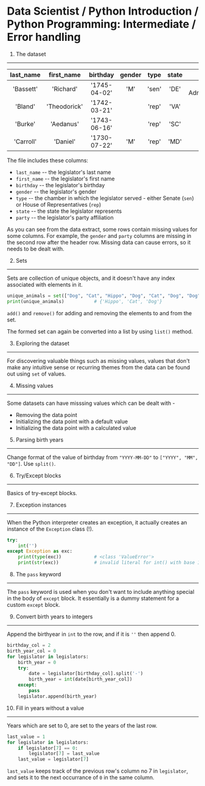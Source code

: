 Data Scientist / Python Introduction / Python Programming: Intermediate / Error handling
========================================================================================

1. The dataset
--------------

last\_name | first\_name | birthday | gender | type | state | party
:---:|:---:|:---:|:---:|:---:|:---:|:---:|
'Bassett' | 'Richard' | '1745-04-02' | 'M' | 'sen' | 'DE' | 'Anti-Administration'
'Bland' | 'Theodorick' | '1742-03-21' | | 'rep' | 'VA' | 
'Burke' | 'Aedanus' | '1743-06-16' | | 'rep' | 'SC' |
'Carroll' | 'Daniel' | '1730-07-22' | 'M' | 'rep' | 'MD' |

The file includes these columns:

- `last_name` -- the legislator's last name
- `first_name` -- the legislator's first name
- `birthday` -- the legislator's birthday
- `gender` -- the legislator's gender
- `type` -- the chamber in which the legislator served - either Senate (`sen`) or House of Representatives (`rep`)
- `state` -- the state the legislator represents
- `party` -- the legislator's party affiliation

As you can see from the data extract, some rows contain missing values for some columns. For example, 
the `gender` and `party` columns are missing in the second row after the header row. Missing data can cause 
errors, so it needs to be dealt with.

2. Sets
-------

Sets are collection of unique objects, and it doesn't have any index associated with elements in it. 

```python
unique_animals = set(["Dog", "Cat", "Hippo", "Dog", "Cat", "Dog", "Dog", "Cat"])
print(unique_animals)           # {'Hippo', 'Cat', 'Dog'}
```

`add()` and `remove()` for adding and removing the elements to and from the set. 

The formed set can again be converted into a list by using `list()` method.

3. Exploring the dataset
------------------------

For discovering valuable things such as missing values, values that don't make any intuitive sense
or recurring themes from the data can be found out using `set` of values.

4. Missing values
-----------------

Some datasets can have misssing values which can be dealt with - 

- Removing the data point
- Initializing the data point with a default value
- Initializing the data point with a calculated value

5. Parsing birth years
----------------------

Change format of the value of birthday from `"YYYY-MM-DD"` to `["YYYY", "MM", "DD"]`. Use `split()`.

6. Try/Except blocks
--------------------

Basics of try-except blocks.

7. Exception instances
----------------------

When the Python interpreter creates an exception, it actually creates an instance of the `Exception` class (!).

```python
try:
    int('')
except Exception as exc:
    print(type(exc))            # <class 'ValueError'>
    print(str(exc))             # invalid literal for int() with base 10: ''
```

8. The `pass` keyword
---------------------

The `pass` keyword is used when you don't want to include anything special in the body of `except` block. It essentially
is a dummy statement for a custom `except` block.

9. Convert birth years to integers
----------------------------------

Append the birthyear in `int` to the row, and if it is `''` then append 0.

```python
birthday_col = 2
birth_year_col = 0
for legislator in legislators:
    birth_year = 0
    try:
        date = legislator[birthday_col].split('-')
        birth_year = int(date[birth_year_col])
    except:
        pass
    legislator.append(birth_year)
```

10. Fill in years without a value
---------------------------------

Years which are set to 0, are set to the years of the last row.

```python
last_value = 1
for legislator in legislators:
    if legislator[7] == 0:
        legislator[7] = last_value
    last_value = legislator[7]
```

`last_value` keeps track of the previous row's column no 7 in `legislator`, and sets it to the next occurrance of `0`
in the same column.
